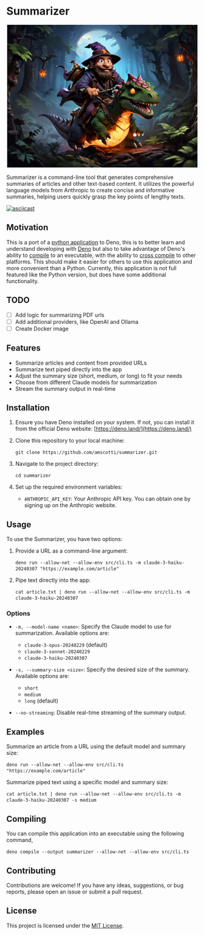 # Summarizer

<p align="center">
    <img src="images/wizard_riding.jpg" alt="A wizard riding a dinosaur - Leonardo AI" width="500">
</p>

Summarizer is a command-line tool that generates comprehensive summaries of
articles and other text-based content. It utilizes the powerful language models
from Anthropic to create concise and informative summaries, helping users
quickly grasp the key points of lengthy texts.

[![asciicast](https://asciinema.org/a/55ZOBNgyqfGtHdWMDk6pTrIwC.svg)](https://asciinema.org/a/55ZOBNgyqfGtHdWMDk6pTrIwC)

## Motivation

This is a port of a
[python application](https://github.com/amscotti/page-summarizer) to Deno, this
is to better learn and understand developing with [Deno](https://deno.com/) but
also to take advantage of Deno's ability to
[compile](https://docs.deno.com/runtime/manual/tools/compiler) to an executable,
with the ability to
[cross compile](https://docs.deno.com/runtime/manual/tools/compiler#cross-compilation)
to other platforms. This should make it easier for others to use this
application and more convenient than a Python. Currently, this application is
not full featured like the Python version, but does have some additional
functionality.

## TODO

- [ ] Add logic for summarizing PDF urls
- [ ] Add additional providers, like OpenAI and Ollama
- [ ] Create Docker image

## Features

- Summarize articles and content from provided URLs
- Summarize text piped directly into the app
- Adjust the summary size (short, medium, or long) to fit your needs
- Choose from different Claude models for summarization
- Stream the summary output in real-time

## Installation

1. Ensure you have Deno installed on your system. If not, you can install it
   from the official Deno website: [https://deno.land/](https://deno.land/)

2. Clone this repository to your local machine:

   ```shell
   git clone https://github.com/amscotti/summarizer.git
   ```

3. Navigate to the project directory:

   ```shell
   cd summarizer
   ```

4. Set up the required environment variables:
   - `ANTHROPIC_API_KEY`: Your Anthropic API key. You can obtain one by signing
     up on the Anthropic website.

## Usage

To use the Summarizer, you have two options:

1. Provide a URL as a command-line argument:

   ```shell
   deno run --allow-net --allow-env src/cli.ts -m claude-3-haiku-20240307 "https://example.com/article"
   ```

2. Pipe text directly into the app:
   ```shell
   cat article.txt | deno run --allow-net --allow-env src/cli.ts -m claude-3-haiku-20240307
   ```

### Options

- `-m, --model-name <name>`: Specify the Claude model to use for summarization.
  Available options are:

  - `claude-3-opus-20240229` (default)
  - `claude-3-sonnet-20240229`
  - `claude-3-haiku-20240307`

- `-s, --summary-size <size>`: Specify the desired size of the summary.
  Available options are:

  - `short`
  - `medium`
  - `long` (default)

- `--no-streaming`: Disable real-time streaming of the summary output.

## Examples

Summarize an article from a URL using the default model and summary size:

```shell
deno run --allow-net --allow-env src/cli.ts "https://example.com/article"
```

Summarize piped text using a specific model and summary size:

```shell
cat article.txt | deno run --allow-net --allow-env src/cli.ts -m claude-3-haiku-20240307 -s medium
```

## Compiling

You can compile this application into an executable using the following command,

```shell
deno compile --output summarizer --allow-net --allow-env src/cli.ts
```

## Contributing

Contributions are welcome! If you have any ideas, suggestions, or bug reports,
please open an issue or submit a pull request.

## License

This project is licensed under the [MIT License](LICENSE).
